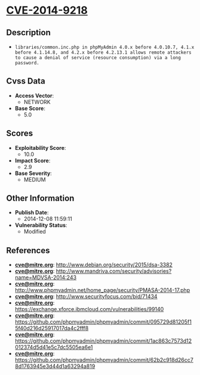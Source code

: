 
# [CVE-2014-9218](https://cve.mitre.org/cgi-bin/cvename.cgi?name=CVE-2014-9218)

## Description

- `libraries/common.inc.php in phpMyAdmin 4.0.x before 4.0.10.7, 4.1.x before 4.1.14.8, and 4.2.x before 4.2.13.1 allows remote attackers to cause a denial of service (resource consumption) via a long password.`

## Cvss Data

- **Access Vector**:
  - NETWORK
- **Base Score**:
  - 5.0

## Scores

- **Exploitability Score**:
  - 10.0
- **Impact Score**:
  - 2.9
- **Base Severity**:
  - MEDIUM

## Other Information

- **Publish Date**:
  - 2014-12-08 11:59:11
- **Vulnerability Status**:
  - Modified

## References

- **cve@mitre.org**: http://www.debian.org/security/2015/dsa-3382
- **cve@mitre.org**: http://www.mandriva.com/security/advisories?name=MDVSA-2014:243
- **cve@mitre.org**: http://www.phpmyadmin.net/home_page/security/PMASA-2014-17.php
- **cve@mitre.org**: http://www.securityfocus.com/bid/71434
- **cve@mitre.org**: https://exchange.xforce.ibmcloud.com/vulnerabilities/99140
- **cve@mitre.org**: https://github.com/phpmyadmin/phpmyadmin/commit/095729d81205f15f40d216d25917017da4c2fff8
- **cve@mitre.org**: https://github.com/phpmyadmin/phpmyadmin/commit/1ac863c7573d12012374d5d41e5c7dc5505ea6e1
- **cve@mitre.org**: https://github.com/phpmyadmin/phpmyadmin/commit/62b2c918d26cc78d1763945e3d44d1a63294a819
